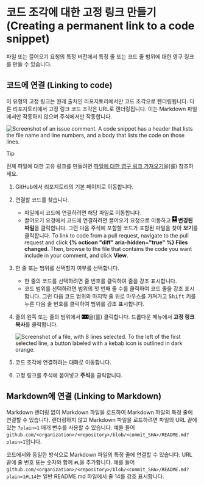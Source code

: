 # 코드 조각에 대한 고정 링크 만들기 (Creating a permanent link to a code snippet)

파일 또는 끌어오기 요청의 특정 버전에서 특정 줄 또는 코드 줄 범위에 대한 영구 링크를 만들 수 있습니다.

## 코드에 연결 (Linking to code)

이 유형의 고정 링크는 원래 출처인 리포지토리에서만 코드 조각으로 렌더링됩니다. 다른 리포지토리에서 고정 링크 코드 조각은 URL로 렌더링됩니다. 이는 Markdown 파일에서만 작동하지 않으며 주석에서만 작동합니다.

![Screenshot of an issue comment. A code snippet has a header that lists the file name and line numbers, and a body that lists the code on those lines.](https://docs.github.com/assets/cb-68457/mw-1440/images/help/repository/rendered-code-snippet.webp)

> [!TIP]  
> 전체 파일에 대한 고유 링크를 만들려면 [파일에 대한 영구 링크 가져오기](/repositories/working-with-files/using-files/getting-permanent-links-to-files)을(를) 참조하세요.

1. GitHub에서 리포지토리의 기본 페이지로 이동합니다.

1. 연결할 코드를 찾습니다.

    * 파일에서 코드에 연결하려면 해당 파일로 이동합니다.
    * 끌어오기 요청에서 코드에 연결하려면 끌어오기 요청으로 이동하고  **![alt text](<첨부-코드에 대한 영구 링크. diff.jpg>) 변경된 파일**을 클릭합니다. 그런 다음 주석에 포함할 코드가 포함된 파일을 찾아 **보기**를 클릭합니다.
    To link to code from a pull request, navigate to the pull request and click **{% octicon "diff" aria-hidden="true" %} Files changed**. Then, browse to the file that contains the code you want include in your comment, and click **View**.

1. 한 줄 또는 범위를 선택할지 여부를 선택합니다.

   * 한 줄의 코드를 선택하려면 줄 번호를 클릭하여 줄을 강조 표시합니다.
   * 코드 범위를 선택하려면 범위의 첫 번째 줄 수를 클릭하여 코드 줄을 강조 표시합니다. 그런 다음 코드 범위의 마지막 줄 위로 마우스를 가져가고 <kbd>Shift</kbd> 키를 누른 다음 줄 번호를 클릭하여 범위를 강조 표시합니다.

1. 줄의 왼쪽 또는 줄의 범위에서 ![alt text](<첨부-코드에 대한 영구 링크. kebab-horizontal.jpg>)을(를) 클릭합니다. 드롭다운 메뉴에서 **고정 링크 복사**를 클릭합니다.

   ![Screenshot of a file, with 8 lines selected. To the left of the first selected line, a button labeled with a kebab icon is outlined in dark orange.](https://docs.github.com/assets/cb-40280/mw-1440/images/help/repository/open-new-issue-specific-line.webp)

1. 코드 조각에 연결하려는 대화로 이동합니다.

1. 고정 링크를 주석에 붙여넣고 **주석**을 클릭합니다.

## Markdown에 연결 (Linking to Markdown)

Markdown 렌더링 없이 Markdown 파일을 로드하여 Markdown 파일의 특정 줄에 연결할 수 있습니다. 렌더링하지 않고 Markdown 파일을 로드하려면 파일의 URL 끝에 있는 `?plain=1` 매개 변수를 사용할 수 있습니다. 예들 들어 `github.com/<organization>/<repository>/blob/<commit_SHA>/README.md?plain=1`입니다.

코드에서와 동일한 방식으로 Markdown 파일의 특정 줄에 연결할 수 있습니다. URL 끝에 줄 번호 또는 숫자와 함께 `#L`을 추가합니다. 예를 들어 `github.com/<organization>/<repository>/blob/<commit_SHA>/README.md?plain=1#L14`는 일반 README.md 파일에서 줄 14를 강조 표시합니다.